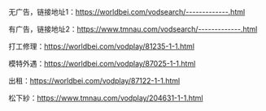 
无广告，链接地址1：https://worldbei.com/vodsearch/-------------.html

有广告，链接地址2：https://www.tmnau.com/vodsearch/-------------.html

打工修理：https://worldbei.com/vodplay/81235-1-1.html

模特外遇：https://worldbei.com/vodplay/87025-1-1.html

出租：https://worldbei.com/vodplay/87122-1-1.html

松下紗：https://www.tmnau.com/vodplay/204631-1-1.html
